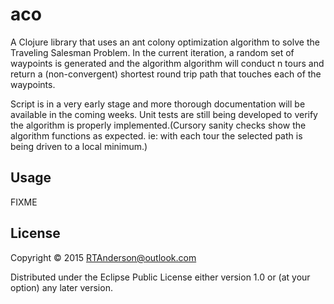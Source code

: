 # aco

A Clojure library that uses an ant colony optimization algorithm to solve the Traveling Salesman Problem.  In the current iteration, a random set of waypoints is generated and the algorithm algorithm will conduct n tours and return a (non-convergent) shortest round trip path that touches each of the waypoints.

Script is in a very early stage and more thorough documentation will be available in the coming weeks. Unit tests are still being developed to verify the algorithm is properly implemented.(Cursory sanity checks show the algorithm functions as expected. ie: with each tour the selected path is being driven to a local minimum.)

## Usage

FIXME

## License

Copyright © 2015 RTAnderson@outlook.com

Distributed under the Eclipse Public License either version 1.0 or (at
your option) any later version.
